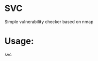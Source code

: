 # SVC
Simple vulnerability checker based on nmap

# Usage:
svc <name of file with sites> <id of scan>
